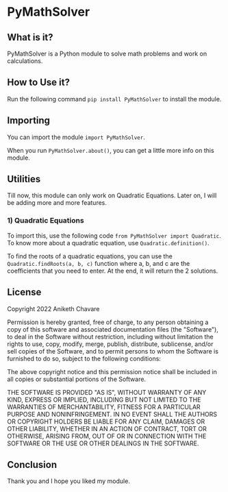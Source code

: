 # PyMathSolver

## What is it?

PyMathSolver is a Python module to solve math problems and work on calculations.

## How to Use it?

Run the following command `pip install PyMathSolver` to install the module.

## Importing

You can import the module `import PyMathSolver`.

When you run `PyMathSolver.about()`, you can get a little more info on this module.

## Utilities

Till now, this module can only work on Quadratic Equations. Later on, I will be adding more and more features.

### 1) Quadratic Equations

To import this, use the following code `from PyMathSolver import Quadratic`. To know more about a quadratic equation, use `Quadratic.definition()`.

To find the roots of a quadratic equations, you can use the `Quadratic.findRoots(a, b, c)` function where a, b, and c are the coefficients that you need to enter. At the end, it will return the 2 solutions.

## License

Copyright 2022 Aniketh Chavare

Permission is hereby granted, free of charge, to any person obtaining a copy of this software
and associated documentation files (the "Software"), to deal in the Software without restriction,
including without limitation the rights to use, copy, modify, merge, publish, distribute,
sublicense, and/or sell copies of the Software, and to permit persons to whom the Software is
furnished to do so, subject to the following conditions:

The above copyright notice and this permission notice shall be included in all copies or
substantial portions of the Software.

THE SOFTWARE IS PROVIDED "AS IS", WITHOUT WARRANTY OF ANY KIND, EXPRESS OR IMPLIED, INCLUDING BUT
NOT LIMITED TO THE WARRANTIES OF MERCHANTABILITY, FITNESS FOR A PARTICULAR PURPOSE AND
NONINFRINGEMENT. IN NO EVENT SHALL THE AUTHORS OR COPYRIGHT HOLDERS BE LIABLE FOR ANY CLAIM,
DAMAGES OR OTHER LIABILITY, WHETHER IN AN ACTION OF CONTRACT, TORT OR OTHERWISE, ARISING FROM,
OUT OF OR IN CONNECTION WITH THE SOFTWARE OR THE USE OR OTHER DEALINGS IN THE SOFTWARE.

## Conclusion

Thank you and I hope you liked my module.